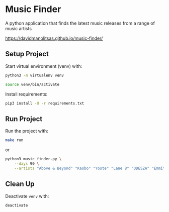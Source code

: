 # Music Finder

A python application that finds the latest music releases from a range of music artists

https://davidmanolitsas.github.io/music-finder/

## Setup Project

Start virtual environment (venv) with:

```bash
python3 -m virtualenv venv
```

```bash
source venv/bin/activate
```

Install requirements:

```bash
pip3 install -U -r requirements.txt
```

## Run Project

Run the project with:

```bash
make run
```

or

```bash
python3 music_finder.py \
    --days 90 \
    --artists "Above & Beyond" "Kasbo" "Yoste" "Lane 8" "ODESZA" "Emmit Fenn" "Shallou" "ZHU" "Lastlings" "RUFUS DU SOL" "Elderbrook" "Oh Wonder" "Joji" "Alex Lustig" "HONNE" "Jai Wolf" "Andrew Belle" "bülow" "grum" "EMBRZ" "Novo Amor" "Frank Ocean"
```

## Clean Up

Deactivate `venv` with:

```bash
deactivate
```
